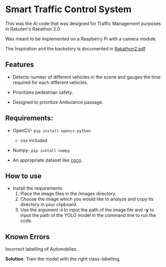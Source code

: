 # Smart Traffic Control System

This was the AI code that was designed for Traffic Management purposes in Rakuten's Rakathon 2.0 

Was meant to be implemented on a Raspberry Pi with a camera module.

The Inspiration and the backstory is documented in [Rakathon2.pdf](https://github.com/imPdhar/Traffic-Signal-Optimisation-/blob/master/Rakathon2.pdf) 

## Features 

- Detects number of different vehicles in the scene and gauges the time required for each different vehicles.                                                                                                                                                                                                                                                                                                                                                                                                                                                                                                                                                                                                                                                                                                                                                                                                                                                                               

- Prioritizes pedestrian safety.

- Designed to prioritize Ambulance passage.

  

## Requirements:

- OpenCV- `pip install opencv-python`

  - csv included  		
- Numpy- `pip install numpy`
- An appropriate dataset like [coco](https://cocodataset.org/#download). 

## How to use

-  Install the requirements.
   1. Place the image files in the  /images directory.
   2. Choose the image which you would like to analyze and copy its directory in your clipboard.
   3. Use the argument **-i** to input the path of the image file and **-y** to input the path of the YOLO model in the command line to run the code. 

## Known Errors

Incorrect labelling of Automobiles. 

**Solution**: Train the model with the right class-labelling. 

